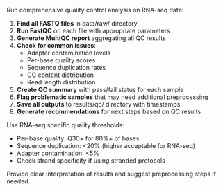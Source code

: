 Run comprehensive quality control analysis on RNA-seq data:

1. **Find all FASTQ files** in data/raw/ directory
2. **Run FastQC** on each file with appropriate parameters
3. **Generate MultiQC report** aggregating all QC results
4. **Check for common issues**:
   - Adapter contamination levels
   - Per-base quality scores
   - Sequence duplication rates
   - GC content distribution
   - Read length distribution
5. **Create QC summary** with pass/fail status for each sample
6. **Flag problematic samples** that may need additional preprocessing
7. **Save all outputs** to results/qc/ directory with timestamps
8. **Generate recommendations** for next steps based on QC results

Use RNA-seq specific quality thresholds:
- Per-base quality: Q30+ for 80%+ of bases
- Sequence duplication: <20% (higher acceptable for RNA-seq)
- Adapter contamination: <5%
- Check strand specificity if using stranded protocols

Provide clear interpretation of results and suggest preprocessing steps if needed.